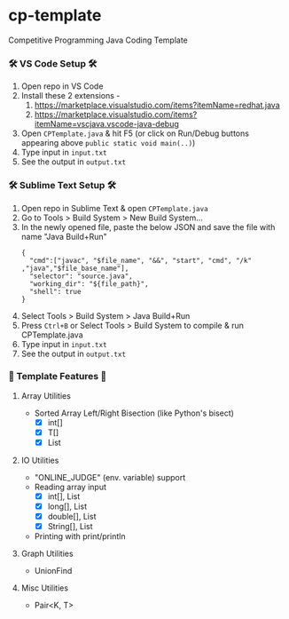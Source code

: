 # cp-template
Competitive Programming Java Coding Template

### 🛠️ VS Code Setup 🛠️
1. Open repo in VS Code
2. Install these 2 extensions -
    1. https://marketplace.visualstudio.com/items?itemName=redhat.java
    2. https://marketplace.visualstudio.com/items?itemName=vscjava.vscode-java-debug
3. Open `CPTemplate.java` & hit F5 (or click on Run/Debug buttons appearing above `public static void main(..)`)
4. Type input in `input.txt`
5. See the output in `output.txt`

### 🛠️ Sublime Text Setup 🛠️
1. Open repo in Sublime Text & open `CPTemplate.java`
1. Go to Tools > Build System > New Build System...
2. In the newly opened file, paste the below JSON and save the file with name "Java Build+Run"
    ```
    {
      "cmd":["javac", "$file_name", "&&", "start", "cmd", "/k" ,"java","$file_base_name"],
      "selector": "source.java",
      "working_dir": "${file_path}",
      "shell": true
    }
    ```
3. Select Tools > Build System > Java Build+Run
4. Press `Ctrl+B` or Select Tools > Build System to compile & run CPTemplate.java
5. Type input in `input.txt`
6. See the output in `output.txt`


### 🌟 Template Features 🌟
1. Array Utilities
    - Sorted Array Left/Right Bisection (like Python's bisect)
        - [x] int[]
        - [x] T[]
        - [x] List<T>

2. IO Utilities
    - "ONLINE_JUDGE" (env. variable) support
    - Reading array input
        - [x] int[], List<Integer>
        - [x] long[], List<Long>
        - [x] double[], List<Double>
        - [x] String[], List<String>
    - Printing with print/println

3. Graph Utilities
    - UnionFind

3. Misc Utilities
    - Pair<K, T>
